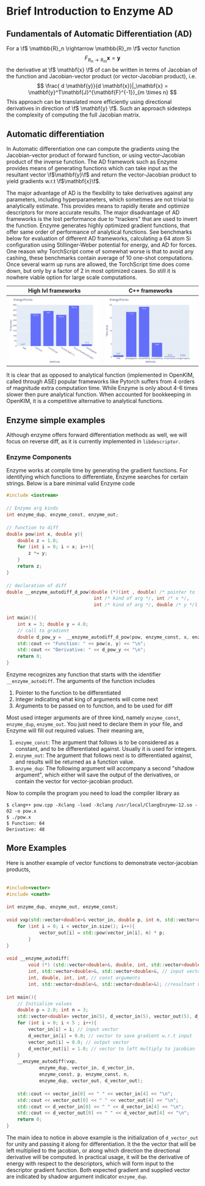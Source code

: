 Brief Introduction to Enzyme AD
================================

## Fundamentals of Automatic Differentiation (AD)
For a \f$ \mathbb{R}_n \rightarrow \mathbb{R}_m \f$ vector function 
$$
F_{\mathbb{R}_n \rightarrow \mathbb{R}_m}\mathbf{x} = \mathbf{y}
$$
the derivative at \f$ \mathbf{x} \f$ of can be written in terms of Jacobian of the function and Jacobian-vector product (or vector-Jacobian product), i.e.
$$
\frac{ d \mathbf{y}}{d \mathbf{x}}|_\mathbf{x} =  \mathbf{y}^T\mathbf{J}^{\mathbf{F}^{-1}}_{m \times n}
$$
This approach can be translated more efficiently using directional derivatives in direction of \f$ \mathbf{y} \f$. 
Such an approach sidesteps the complexity of computing the full Jacobian matrix. 

## Automatic differentiation 
In Automatic differentiation one can compute the gradients using the Jacobian-vector product of forward function, or using vector-Jacobian product of the inverse function. 
The AD framework such as Enzyme provides means of generating functions which can take input as the resultant vector \f$\mathbf{y}\f$ and return the vector-Jacobian product to yield gradients w.r.t \f$\mathbf{x}\f$. 

The major advantage of AD is the flexibility to take derivatives against any parameters, including hyperparameters, which sometimes are not trivial to analytically estimate. 
This provides means to rapidly iterate and optimize descriptors for more accurate results.
The major disadvantage of AD frameworks is the lost performance due to "trackers" that are used to invert the function.
Enzyme generates highly optimized gradient functions, that offer same order of performance of analytical functions. 
See benchmarks below for evaluation of different AD frameworks, calculating a 64 atom Si configuration using Stillinger-Weber potential for energy, and AD for forces. 
One reason why TorchScript come of somewhat worse is that to avoid any cashing, these benchmarks contain average of 10 one-shot computations. 
Once several warm up runs are allowed, the TorchScript time does come down, but only by a factor of 2 in most optimized cases. So still it is nowhere viable option for large scale computations.

| High lvl frameworks | C++ frameworks |
|---------------------|----------------|
| <img src="./E_F.png" width=400> | <img src="./E_F_C++Updated.png" width=400>|

It is clear that as opposed to analytical function (implemented in OpenKIM, called through ASE) popular frameworks like Pytorch suffers from 4 orders of magnitude extra computation time. While Enzyme is only about 4-6 times slower then pure analytical function. When accounted for bookkeeping in OpenKIM, it is a competitive alternative to analytical functions.

## Enzyme simple examples
Although enzyme offers forward differentiation methods as well, we will focus on reverse diff, as it is currently implemented in `libdescriptor`.
### Enzyme Components
Enzyme works at compile time by generating the gradient functions. 
For identifying which functions to differentiate, Enzyme searches for certain strings. Below is a bare minimal valid Enzyme code
```Cpp
#include <iostream>

// Enzyme arg kinds
int enzyme_dup, enzyme_const, enzyme_out;

// function to diff
double pow(int x, double y){
    double z = 1.0;
    for (int i = 0; i < x; i++){
        z *= y;
    }
    return z;
}

// declaration of diff
double __enzyme_autodiff_d_pow(double (*)(int , double) /* pointer to function to diff */ , 
                                int /* kind of arg */, int /* x */, 
                                int /* kind of arg */, double /* y */);

int main(){
    int x = 3; double y = 4.0;
    // call to gradient
    double d_pow_y =  __enzyme_autodiff_d_pow(pow, enzyme_const, x, enzyme_out, y);
    std::cout << "Function: " << pow(x, y) << "\n";
    std::cout << "Derivative: " << d_pow_y << "\n";
    return 0;
}
```

Enzyme recognizes any function that starts with the identifier `__enzyme_autodiff`.
The arguments of the function includes 

1. Pointer to the function to be differentiated
2. Integer indicating what king of arguments will come next
3. Arguments to be passed on to function, and to be used for diff

Most used integer arguments are of three kind, namely `enzyme_const`, `enzyme_dup`, `enzyme_out`. 
You just need to declare them in your file, and Enzyme will fill out required values.
Their meaning are,

1. `enzyme_const`: The argument that follows is to be considered as a constant, and to be differentiated against. Usually it is used for integers.
2. `enzyme_out`: The argument that follows next is to differentiated against, and results will be returned as a function value.
3. `enzyme_dup`: The following argument will accompany a second "shadow argument", which either will save the output of the derivatives, or contain the vector for vector-jacobian product.

Now to compile the program you need to load the compiler library as
```shell
$ clang++ pow.cpp -Xclang -load -Xclang /usr/local/ClangEnzyme-12.so -O2 -o pow.x
$ ./pow.x
$ Function: 64
Derivative: 48
```

## More Examples
Here is another example of vector functions to demonstrate vector-jacobian products,

```Cpp

#include<vector>
#include <cmath>

int enzyme_dup, enzyme_out, enzyme_const;

void vxp(std::vector<double>& vector_in, double p, int n, std::vector<double>& vector_out){
    for (int i = 0; i < vector_in.size(); i++){
            vector_out[i] = std::pow(vector_in[i], n) * p;
        }
}

void __enzyme_autodiff(
        void (*) (std::vector<double>&, double, int, std::vector<double>& ), //*tr to vec func 
        int, std::vector<double>&, std::vector<double>&, // input vector, grad_vector
        int, double, int, int, // const arguments
        int, std::vector<double>&, std::vector<double>&); //resultant vector for vjp

int main(){
    // Initialize values
    double p = 2.0; int n = 3;
    std::vector<double> vector_in(5), d_vector_in(5), vector_out(5), d_vector_out(5);
    for (int i = 0; i < 5 ; i++){
        vector_in[i] = i; // input vector
        d_vector_in[i] = 0.0; // vector to save gradient w.r.t input
        vector_out[i] = 0.0; // output vector
        d_vector_out[i] = 1.0; // vector to left multiply to jacobian
    }
    __enzyme_autodiff(vxp, 
            enzyme_dup, vector_in, d_vector_in, 
            enzyme_const, p, enzyme_const, n, 
            enzyme_dup, vector_out, d_vector_out);

    std::cout << vector_in[0] << " " << vector_in[4] << "\n";
    std::cout << vector_out[0] << " " << vector_out[4] << "\n";
    std::cout << d_vector_in[0] << " " << d_vector_in[4] << "\n";
    std::cout << d_vector_out[0] << " " << d_vector_out[4] << "\n";
    return 0;
}
```

The main idea to notice in above example is the initialization of `d_vector_out` for unity and passing it along for differentiation. It the the vector that will be left multiplied to the jacobian, or along which direction the directional derivative will be computed. 
In practical usage, it will be the derivative of energy with respect to the descriptors, which will form input to the descriptor gradient function.
Both expected gradient and supplied vector are indicated by shadow argument indicator `enzyme_dup`.